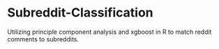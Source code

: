 # Subreddit-Classification
Utilizing principle component analysis and xgboost in R to match reddit comments to subreddits.
